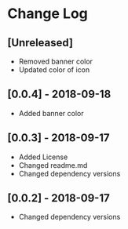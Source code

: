 # Change Log

## [Unreleased]

- Removed banner color
- Updated color of icon

## [0.0.4] - 2018-09-18

- Added banner color

## [0.0.3] - 2018-09-17

- Added License
- Changed readme.md
- Changed dependency versions

## [0.0.2] - 2018-09-17

- Changed dependency versions

